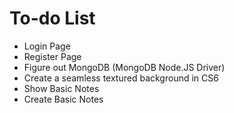 # To-do List
- Login Page
- Register Page
- Figure out MongoDB (MongoDB Node.JS Driver)
- Create a seamless textured background in CS6
- Show Basic Notes
- Create Basic Notes

